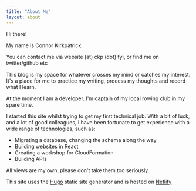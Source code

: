 ```yaml
---
title: "About Me"
layout: about
---
```


Hi there!

My name is Connor Kirkpatrick.

You can contact me via website (at) ckp (dot) fyi, or find me on twitter/github etc

This blog is my space for whatever crosses my mind or catches my interest. It's a place for me to practice my writing,
process my thoughts and record what I learn.

At the moment I am a developer. I'm captain of my local rowing club in my spare time.

I started this site whilst trying to get my first technical job. With a bit of luck, and a lot of good colleagues, I have been fortunate to get experience with a wide range of technologies, such as:

- Migrating a database, changing the schema along the way
- Building websites in React
- Creating a workshop for CloudFormation
- Building APIs


All views are my own, please don't take them too seriously.

This site uses the [Hugo](https://gohugo.io/) static site generator and is hosted on [Netlify](https://www.netlify.com/)

